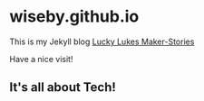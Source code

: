 # wiseby.github.io

This is my Jekyll blog [Lucky Lukes Maker-Stories](https://wiseby.github.io/)

Have a nice visit!

## It's all about Tech!

